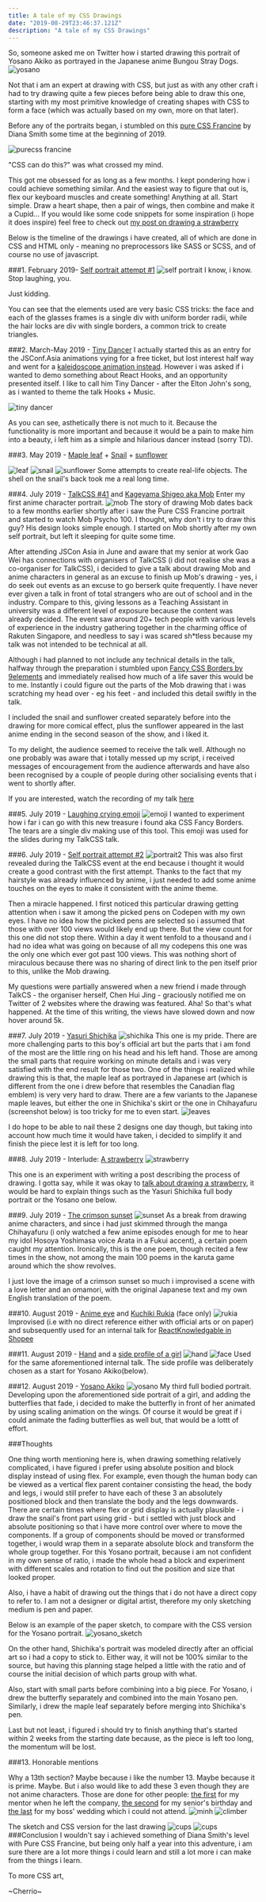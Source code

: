 ```yaml
---
title: A tale of my CSS Drawings
date: "2019-08-29T23:46:37.121Z"
description: "A tale of my CSS Drawings"
---
```


So, someone asked me on Twitter how i started drawing this portrait of Yosano Akiko as portrayed in the Japanese anime Bungou Stray Dogs.
![yosano](yosano.png)

Not that i am an expert at drawing with CSS, but just as with any other craft i had to try drawing quite a few pieces before being able to draw this one, starting with my most primitive knowledge of creating shapes with CSS to form a face (which was actually based on my own, more on that later).

Before any of the portraits began, i stumbled on this [pure CSS Francine](http://diana-adrianne.com/purecss-francine/) by Diana Smith some time at the beginning of 2019.

![purecss francine](francine.png)

"CSS can do this?" was what crossed my mind.

This got me obsessed for as long as a few months. I kept pondering how i could achieve something similar. And the easiest way to figure that out is, flex our keyboard muscles and create something! Anything at all. Start simple. Draw a heart shape, then a pair of wings, then combine and make it a Cupid... If you would like some code snippets for some inspiration (i hope it does inspire) feel free to check out [my post on drawing a strawberry](https://smokinclove.github.io/writeups/drawing-a-strawberry-with-css-border-radius-and-gradient/)

Below is the timeline of the drawings i have created, all of which are done in CSS and HTML only - meaning no preprocessors like SASS or SCSS, and of course no use of javascript.

###1. February 2019-  [Self portrait attempt #1](https://codepen.io/SmokinClove/pen/ebbxRX)
![self portrait](selfportrait1.png)
I know, i know. Stop laughing, you.

Just kidding.

You can see that the elements used are very basic CSS tricks: the face and each of the glasses frames is a single div with uniform border radii, while the hair locks are div with single borders, a common trick to create triangles.

###2. March-May 2019 - [Tiny Dancer](https://smokinclove.github.io/moonwalker/)
I actually started this as an entry for the JSConf.Asia animations vying for a free ticket, but lost interest half way and went for a [kaleidoscope animation instead](https://codepen.io/SmokinClove/pen/gyOJKm). However i was asked if i wanted to demo something about React Hooks, and an opportunity presented itself. I like to call him Tiny Dancer - after the Elton John's song, as i wanted to theme the talk Hooks + Music.

![tiny dancer](TD.png)

As you can see, asthetically there is not much to it. Because the functionality is more important and because it would be a pain to make him into a beauty, i left him as a simple and hilarious dancer instead (sorry TD).

###3. May 2019 -  [Maple leaf](https://codepen.io/SmokinClove/pen/mojQqg) + [Snail](https://codepen.io/SmokinClove/pen/ZNYzbd) + [sunflower](https://codepen.io/SmokinClove/pen/NZNrRQ)

![leaf](leaf.png)
![snail](snail.png)
![sunflower](sunflower.png)
Some attempts to create real-life objects. The shell on the snail's back took me a real long time.

###4. July 2019 - [TalkCSS #41](https://singaporecss.github.io/41/) and [Kageyama Shigeo aka Mob](https://codepen.io/SmokinClove/pen/ZZZwgV)
Enter my first anime character portrait.
![mob](mob.png)
The story of drawing Mob dates back to a few months earlier shortly after i saw the Pure CSS Francine portrait and started to watch Mob Psycho 100. I thought, why don't i try to draw this guy? His design looks simple enough. I started on Mob shortly after my own self portrait, but left it sleeping for quite some time.

After attending JSCon Asia in June and aware that my senior at work Gao Wei has connections with organisers of TalkCSS (i did not realise she was a co-organiser for TalkCSS), i decided to give a talk about drawing Mob and anime characters in general as an excuse to finish up Mob's drawing - yes, i do seek out events as an excuse to go berserk quite frequently. I have never ever given a talk in front of total strangers who are out of school and in the industry. Compare to this, giving lessons as a Teaching Assistant in university was a different level of exposure because the content was already decided. The event saw around 20+ tech people with various levels of experience in the industry gathering together in the charming office of Rakuten Singapore, and needless to say i was scared sh*tless because my talk was not intended to be technical at all.

Although i had planned to not include any technical details in the talk, halfway through the preparation i stumbled upon [Fancy CSS Borders by 9elements](https://9elements.github.io/fancy-border-radius/) and immediately realised how much of a life saver this would be to me. Instantly i could figure out the parts of the Mob drawing that i was scratching my head over - eg his feet - and included this detail swiftly in the talk.

I included the snail and sunflower created separately before into the drawing for more comical effect, plus the sunflower appeared in the last anime ending in the second season of the show, and i liked it.

To my delight, the audience seemed to receive the talk well. Although no one probably was aware that i totally messed up my script, i received messages of encouragement from the audience afterwards and have also been recognised by a couple of people during other socialising events that i went to shortly after.

If you are interested, watch the recording of my talk [here](https://www.youtube.com/watch?v=j7bx3CTkq-E)

###5. July 2019 -  [Laughing crying emoji](https://codepen.io/SmokinClove/pen/OeQPje)
![emoji](emoji.png)
I wanted to experiment how i far i can go with this new treasure i found aka CSS Fancy Borders. The tears are a single div making use of this tool. This emoji was used for the slides during my TalkCSS talk.

###6. July 2019 - [Self portrait attempt #2](https://codepen.io/SmokinClove/pen/agqpaZ)
![portrait2](portrait2.png)
This was also first revealed during the TalkCSS event at the end because i thought it would create a good contrast with the first attempt. Thanks to the fact that my hairstyle was already influenced by anime, i just needed to add some anime touches on the eyes to make it consistent with the anime theme.

Then a miracle happened. I first noticed this particular drawing getting attention when i saw it among the picked pens on Codepen with my own eyes. I have no idea how the picked pens are selected so i assumed that those with over 100 views would likely end up there. But the view count for this one did not stop there. Within a day it went tenfold to a thousand and i had no idea what was going on because of all my codepens this one was the only one which ever got past 100 views. This was nothing short of miraculous because there was no sharing of direct link to the pen itself prior to this, unlike the Mob drawing.

My questions were partially answered when a new friend i made through TalkCS - the organiser herself, Chen Hui Jing - graciously notified me on Twitter of 2 websites where the drawing was featured. Aha! So that's what happened. At the time of this writing, the views have slowed down and now hover around 5k.

###7. July 2019 - [Yasuri Shichika](https://codepen.io/SmokinClove/pen/EBEYod)
![shichika](shichika_css.png)
This one is my pride. There are more challenging parts to this boy's official art but the parts that i am fond of the most are the little ring on his head and his left hand. Those are among the small parts that require working on minute details and i was very satisfied with the end result for those two. One of the things i realized while drawing this is that, the maple leaf as portrayed in Japanese art (which is different from the one i drew before that resembles the Canadian flag emblem) is very very hard to draw. There are a few variants to the Japanese maple leaves, but either the one in Shichika's skirt or the one in Chihayafuru (screenshot below) is too tricky for me to even start.
![leaves](leaves.png)

I do hope to be able to nail these 2 designs one day though, but taking into account how much time it would have taken, i decided to simplify it and finish the piece lest it is left for too long.

###8. July 2019 - Interlude: [A strawberry](https://codepen.io/SmokinClove/pen/EqYWKe)
![strawberry](strawberry.png)

This one is an experiment with writing a post describing the process of drawing. I gotta say, while it was okay to [talk about drawing a strawberry](https://smokinclove.github.io/writeups/drawing-a-strawberry-with-css-border-radius-and-gradient/), it would be hard to explain things such as the Yasuri Shichika full body portrait or the Yosano one below.

###9. July 2019 - [The crimson sunset](https://codepen.io/SmokinClove/pen/LYPLKvr)
![sunset](sunset.png)
As a break from drawing anime characters, and since i had just skimmed through the manga Chihayafuru (i only watched a few anime episodes enough for me to hear my idol Hosoya Yoshimasa voice Arata in a Fukui accent), a certain poem caught my attention. Ironically, this is the one poem, though recited a few times in the show, not among the main 100 poems in the karuta game around which the show revolves.

I just love the image of a crimson sunset so much i improvised a scene with a love letter and an omamori, with the original Japanese text and my own English translation of the poem.

###10. August 2019 - [Anime eye](https://codepen.io/SmokinClove/pen/bXBXZr) and [Kuchiki Rukia](https://codepen.io/SmokinClove/pen/NQNRzo) (face only)
![rukia](rukia.png)
Improvised (i.e with no direct reference either with official arts or on paper) and subsequently used for an internal talk for [ReactKnowledgable in Shopee](https://twitter.com/reknowledgeable)

###11. August 2019 - [Hand](https://codepen.io/SmokinClove/pen/rXyYqM) and a [side profile of a girl](https://codepen.io/SmokinClove/pen/QevJxY)
![hand](hand.png)
![face](face.png)
Used for the same aforementioned internal talk. The side profile was deliberately chosen as a start for Yosano Akiko(below).

###12. August 2019 - [Yosano Akiko](https://codepen.io/SmokinClove/pen/VoEbME)
![yosano](yosano.png)
My third full bodied portrait. Developing upon the aforementioned side portrait of a girl, and adding the butterflies that fade, i decided to make the butterfly in front of her animated by using scaling animation on the wings. Of course it would be great if i could animate the fading butterflies as well but, that would be a lottt of effort.


###Thoughts

One thing worth mentioning here is, when drawing something relatively complicated, i have figured i prefer using absolute position and block display instead of using flex. For example, even though the human body can be viewed as a vertical flex parent container consisting the head, the body and legs, i would still prefer to have each of these 3 an absolutely positioned block and then translate the body and the legs downwards. There are certain times where flex or grid display is actually plausible - i draw the snail's front part using grid - but i settled with just block and absolute positioning so that i have more control over where to move the components. If a group of components should be moved or transformed together, i would wrap them in a separate absolute block and transform the whole group together. For this Yosano portrait, because i am not confident in my own sense of ratio, i made the whole head a block and experiment with different scales and rotation to find out the position and size that looked proper.

Also, i have a habit of drawing out the things that i do not have a direct copy to refer to. I am not a designer or digital artist, therefore my only sketching medium is pen and paper.

Below is an example of the paper sketch, to compare with the CSS version for the Yosano portrait.
![yosano_sketch](yosano_sketch.jpg)

On the other hand, Shichika's portrait was modeled directly after an official art so i had a copy to stick to. Either way, it will not be 100% similar to the source, but having this planning stage helped a little with the ratio and of course the initial decision of which parts group with what.

Also, start with small parts before combining into a big piece. For Yosano, i drew the butterfly separately and combined into the main Yosano pen. Similarly, i drew the maple leaf separately before merging into Shichika's pen.

Last but not least, i figured i should try to finish anything that's started within 2 weeks from the starting date because, as the piece is left too long, the momentum will be lost.

###13. Honorable mentions

Why a 13th section? Maybe because i like the number 13. Maybe because it is prime. Maybe.
But i also would like to add these 3 even though they are not anime characters.
Those are done for other people: [the first](https://codepen.io/SmokinClove/pen/OqJKEw) for my mentor when he left the company, [the second](https://codepen.io/SmokinClove/pen/ZdarRZ) for my senior's birthday and [the last](https://codepen.io/SmokinClove/pen/GRKNemo) for my boss' wedding which i could not attend.
![minh](minh.png)
![climber](climber.png)

The sketch and CSS version for the last drawing
![cups](cups.jpg)
![cups](cups.png)
###Conclusion
I wouldn't say i achieved something of Diana Smith's level with Pure CSS Francine, but being only half a year into this adventure, i am sure there are a lot more things i could learn and still a lot more i can make from the things i learn.

To more CSS art,

~Cherrio~